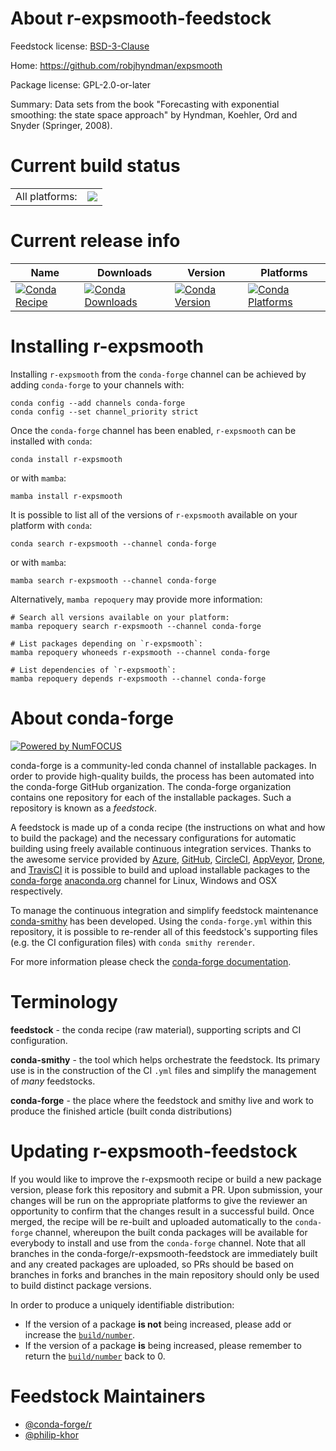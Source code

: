 About r-expsmooth-feedstock
===========================

Feedstock license: [BSD-3-Clause](https://github.com/conda-forge/r-expsmooth-feedstock/blob/main/LICENSE.txt)

Home: https://github.com/robjhyndman/expsmooth

Package license: GPL-2.0-or-later

Summary: Data sets from the book "Forecasting with exponential smoothing: the state space approach" by  Hyndman, Koehler, Ord and Snyder (Springer, 2008).

Current build status
====================


<table><tr><td>All platforms:</td>
    <td>
      <a href="https://dev.azure.com/conda-forge/feedstock-builds/_build/latest?definitionId=5739&branchName=main">
        <img src="https://dev.azure.com/conda-forge/feedstock-builds/_apis/build/status/r-expsmooth-feedstock?branchName=main">
      </a>
    </td>
  </tr>
</table>

Current release info
====================

| Name | Downloads | Version | Platforms |
| --- | --- | --- | --- |
| [![Conda Recipe](https://img.shields.io/badge/recipe-r--expsmooth-green.svg)](https://anaconda.org/conda-forge/r-expsmooth) | [![Conda Downloads](https://img.shields.io/conda/dn/conda-forge/r-expsmooth.svg)](https://anaconda.org/conda-forge/r-expsmooth) | [![Conda Version](https://img.shields.io/conda/vn/conda-forge/r-expsmooth.svg)](https://anaconda.org/conda-forge/r-expsmooth) | [![Conda Platforms](https://img.shields.io/conda/pn/conda-forge/r-expsmooth.svg)](https://anaconda.org/conda-forge/r-expsmooth) |

Installing r-expsmooth
======================

Installing `r-expsmooth` from the `conda-forge` channel can be achieved by adding `conda-forge` to your channels with:

```
conda config --add channels conda-forge
conda config --set channel_priority strict
```

Once the `conda-forge` channel has been enabled, `r-expsmooth` can be installed with `conda`:

```
conda install r-expsmooth
```

or with `mamba`:

```
mamba install r-expsmooth
```

It is possible to list all of the versions of `r-expsmooth` available on your platform with `conda`:

```
conda search r-expsmooth --channel conda-forge
```

or with `mamba`:

```
mamba search r-expsmooth --channel conda-forge
```

Alternatively, `mamba repoquery` may provide more information:

```
# Search all versions available on your platform:
mamba repoquery search r-expsmooth --channel conda-forge

# List packages depending on `r-expsmooth`:
mamba repoquery whoneeds r-expsmooth --channel conda-forge

# List dependencies of `r-expsmooth`:
mamba repoquery depends r-expsmooth --channel conda-forge
```


About conda-forge
=================

[![Powered by
NumFOCUS](https://img.shields.io/badge/powered%20by-NumFOCUS-orange.svg?style=flat&colorA=E1523D&colorB=007D8A)](https://numfocus.org)

conda-forge is a community-led conda channel of installable packages.
In order to provide high-quality builds, the process has been automated into the
conda-forge GitHub organization. The conda-forge organization contains one repository
for each of the installable packages. Such a repository is known as a *feedstock*.

A feedstock is made up of a conda recipe (the instructions on what and how to build
the package) and the necessary configurations for automatic building using freely
available continuous integration services. Thanks to the awesome service provided by
[Azure](https://azure.microsoft.com/en-us/services/devops/), [GitHub](https://github.com/),
[CircleCI](https://circleci.com/), [AppVeyor](https://www.appveyor.com/),
[Drone](https://cloud.drone.io/welcome), and [TravisCI](https://travis-ci.com/)
it is possible to build and upload installable packages to the
[conda-forge](https://anaconda.org/conda-forge) [anaconda.org](https://anaconda.org/)
channel for Linux, Windows and OSX respectively.

To manage the continuous integration and simplify feedstock maintenance
[conda-smithy](https://github.com/conda-forge/conda-smithy) has been developed.
Using the ``conda-forge.yml`` within this repository, it is possible to re-render all of
this feedstock's supporting files (e.g. the CI configuration files) with ``conda smithy rerender``.

For more information please check the [conda-forge documentation](https://conda-forge.org/docs/).

Terminology
===========

**feedstock** - the conda recipe (raw material), supporting scripts and CI configuration.

**conda-smithy** - the tool which helps orchestrate the feedstock.
                   Its primary use is in the construction of the CI ``.yml`` files
                   and simplify the management of *many* feedstocks.

**conda-forge** - the place where the feedstock and smithy live and work to
                  produce the finished article (built conda distributions)


Updating r-expsmooth-feedstock
==============================

If you would like to improve the r-expsmooth recipe or build a new
package version, please fork this repository and submit a PR. Upon submission,
your changes will be run on the appropriate platforms to give the reviewer an
opportunity to confirm that the changes result in a successful build. Once
merged, the recipe will be re-built and uploaded automatically to the
`conda-forge` channel, whereupon the built conda packages will be available for
everybody to install and use from the `conda-forge` channel.
Note that all branches in the conda-forge/r-expsmooth-feedstock are
immediately built and any created packages are uploaded, so PRs should be based
on branches in forks and branches in the main repository should only be used to
build distinct package versions.

In order to produce a uniquely identifiable distribution:
 * If the version of a package **is not** being increased, please add or increase
   the [``build/number``](https://docs.conda.io/projects/conda-build/en/latest/resources/define-metadata.html#build-number-and-string).
 * If the version of a package **is** being increased, please remember to return
   the [``build/number``](https://docs.conda.io/projects/conda-build/en/latest/resources/define-metadata.html#build-number-and-string)
   back to 0.

Feedstock Maintainers
=====================

* [@conda-forge/r](https://github.com/conda-forge/r/)
* [@philip-khor](https://github.com/philip-khor/)

